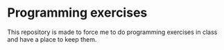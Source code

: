 # Programming exercises
This repository is made to force me to do programming exercises in class and have a place to keep them.